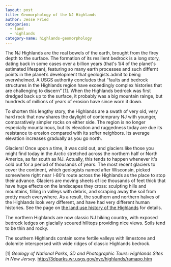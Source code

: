 ```yaml
---
layout: post
title: Geomorphology of the NJ Highlands
author: Jesse Fried
categories:
  - land
  - highlands
category-name: highlands-geomorphology
---
```


The NJ Highlands are the real bowels of the earth, brought from the firey depth to the surface. The formation of its resilient bedrock is a long story, dating back in some cases over a billion years (that's 1/4 of the planet's estimated lifespan), featuring so many earth processes and such differnt points in the planet’s development that geologists admit to being overwhelmed. A USGS authority concludes that “faults and bedrock structures in the Highlands region have exceedingly complex histories that are challenging to discern” [1]. When the Highlands bedrock was first dredged back up to the surface, it probably was a big mountain rainge, but hundreds of millions of years of erosion have since worn it down. 

To shorten this lengthy story, the Highlands are a swath of very old, very hard rock that now shares the daylight of contemprary NJ with younger, comparatively simpler rocks on either side. The region is no longer especially mountainous, but its elevation and ruggedness today are due its resistance to erosion compared with its softer neighbors. Its average elevation increases gradually as you go north.

Glaciers! Once upon a time, it was cold out, and glaciers like those you might find today in the Arctic stretched across the northern half or North America, as far south as NJ. Actually, this tends to happen whenever it's cold out for a period of thousands of years. The most recent glaciers to cover the continent, which geologists named after Wisconsin, picked somewhere right near I-80's route across the Highlands as the place to stop their advance. Glaciers are moving sheets of ice thousands of feet thick that have huge effects on the landscapes they cross: sculpting hills and mountains, filling in valleys with debris, and scraping away the soil from pretty much everywhere.  As a result, the southern and northern halves of the Highlands look very different, and have had very different human histories. See the page on <a href="/land/highlands/outlying areas/highlands-land-use-history.html">the land use history of the Highlands</a> for details. 

The northern Highlands are now classic NJ hiking country, with exposed bedrock ledges on glacially scoured hilltops providing nice views. Soils tend to be thin and rocky.

The southern Highlands contain some fertile valleys with limestone and dolomite interspersed with wide ridges of classic Highlands bedrock. 


[1] <i>Geology of National Parks, 3D and Photographic Tours: Highlands Sites in New Jersey.</i> http://3dparks.wr.usgs.gov/nyc/highlands/ramapo.htm
